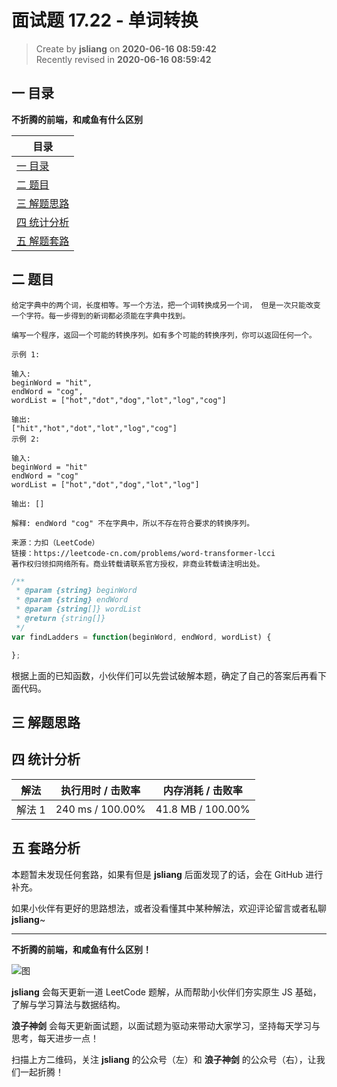 面试题 17.22 - 单词转换
===

> Create by **jsliang** on **2020-06-16 08:59:42**  
> Recently revised in **2020-06-16 08:59:42**  

## 一 目录

**不折腾的前端，和咸鱼有什么区别**

| 目录 |
| --- |
| [一 目录](#chapter-one) |
| [二 题目](#chapter-two) |
| [三 解题思路](#chapter-three) |
| [四 统计分析](#chapter-four) |
| [五 解题套路](#chapter-five) |

## 二 题目



```
给定字典中的两个词，长度相等。写一个方法，把一个词转换成另一个词， 但是一次只能改变一个字符。每一步得到的新词都必须能在字典中找到。

编写一个程序，返回一个可能的转换序列。如有多个可能的转换序列，你可以返回任何一个。

示例 1:

输入:
beginWord = "hit",
endWord = "cog",
wordList = ["hot","dot","dog","lot","log","cog"]

输出:
["hit","hot","dot","lot","log","cog"]
示例 2:

输入:
beginWord = "hit"
endWord = "cog"
wordList = ["hot","dot","dog","lot","log"]

输出: []

解释: endWord "cog" 不在字典中，所以不存在符合要求的转换序列。

来源：力扣（LeetCode）
链接：https://leetcode-cn.com/problems/word-transformer-lcci
著作权归领扣网络所有。商业转载请联系官方授权，非商业转载请注明出处。
```

```js
/**
 * @param {string} beginWord
 * @param {string} endWord
 * @param {string[]} wordList
 * @return {string[]}
 */
var findLadders = function(beginWord, endWord, wordList) {

};
```

根据上面的已知函数，小伙伴们可以先尝试破解本题，确定了自己的答案后再看下面代码。

## 三 解题思路



## 四 统计分析



| 解法 | 执行用时 / 击败率 | 内存消耗 / 击败率 |
| --- | --- | --- |
| 解法 1 | 240 ms / 100.00%  | 41.8 MB / 100.00% |

## 五 套路分析



本题暂未发现任何套路，如果有但是 **jsliang** 后面发现了的话，会在 GitHub 进行补充。

如果小伙伴有更好的思路想法，或者没看懂其中某种解法，欢迎评论留言或者私聊 **jsliang**~

---

**不折腾的前端，和咸鱼有什么区别！**

![图](https://github.com/LiangJunrong/document-library/blob/master/public-repertory/img/z-index-small.png?raw=true)

**jsliang** 会每天更新一道 LeetCode 题解，从而帮助小伙伴们夯实原生 JS 基础，了解与学习算法与数据结构。

**浪子神剑** 会每天更新面试题，以面试题为驱动来带动大家学习，坚持每天学习与思考，每天进步一点！

扫描上方二维码，关注 **jsliang** 的公众号（左）和 **浪子神剑** 的公众号（右），让我们一起折腾！

